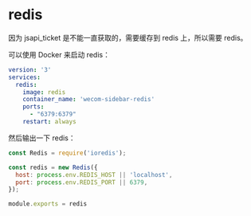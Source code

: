 # redis

因为 jsapi_ticket 是不能一直获取的，需要缓存到 redis 上，所以需要 redis。

可以使用 Docker 来启动 redis：

```yaml
version: '3'
services:
  redis:
    image: redis
    container_name: 'wecom-sidebar-redis'
    ports:
      - "6379:6379"
    restart: always
```

然后输出一下 redis：

```js
const Redis = require('ioredis');

const redis = new Redis({
  host: process.env.REDIS_HOST || 'localhost',
  port: process.env.REDIS_PORT || 6379,
});

module.exports = redis
```
